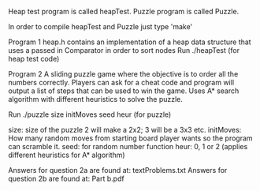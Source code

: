 Heap test program is called heapTest.
Puzzle program is called Puzzle.

In order to compile heapTest and Puzzle just type 'make'

Program 1
heap.h contains an implementation of a heap data structure that uses a passed in Comparator in order to sort nodes
Run ./heapTest (for heap test code)

Program 2
A sliding puzzle game where the objective is to order all the numbers correctly. Players can ask for a cheat code and program will output a list of steps that can be used to win the game.
Uses A* search algorithm with different heuristics to solve the puzzle.

Run ./puzzle size initMoves seed heur (for puzzle)

size: size of the puzzle 2 will make a 2x2; 3 will be a 3x3 etc.
initMoves: How many random moves from starting board player wants so the program can scramble it.
seed: for random number function
heur: 0, 1 or 2 (applies different heuristics for A* algorithm)


Answers for question 2a are found at: textProblems.txt
Answers for question 2b are found at: Part b.pdf



